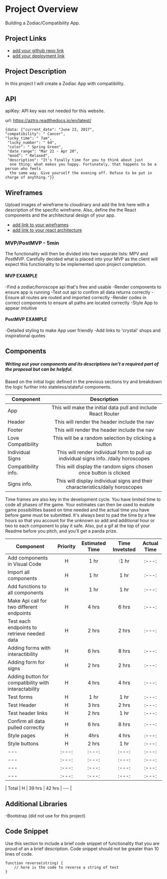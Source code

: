 # Project Overview
Building a Zodiac/Compatibility App.


## Project Links

- [add your github repo link](https://github.com/cphork/Christina-s-App-Project.git)
- [add your deployment link](https://vercel.com/cphork/christina-s-app-project)

## Project Description

In this project I will create a Zodiac App with compatibility.

## API

apiKey:  API key was not needed for this website.

url: https://aztro.readthedocs.io/en/latest/

```
{data: {"current_date": "June 23, 2017", 
"compatibility": " Cancer", 
"lucky_time": " 7am",
 "lucky_number": " 64", 
 "color": " Spring Green", 
 "date_range": "Mar 21 - Apr 20",
 "mood": " Relaxed", 
 "description": "It's finally time for you to think about just
  one thing: what makes you happy. Fortunately, that happens to be a person who feels
  the same way. Give yourself the evening off. Refuse to be put in charge of anything."}}
```


## Wireframes

Upload images of wireframe to cloudinary and add the link here with a description of the specific wireframe. Also, define the the React components and the architectural design of your app.

- [add link to your wireframes](https://res.cloudinary.com/dejg3dz16/image/upload/v1619763472/Project_2_Wireframe_ltmaku.jpg)
- [add link to your react architecture](https://res.cloudinary.com/dejg3dz16/image/upload/c_scale,w_2706/a_270/v1620403669/react_architecture_copy_hgdtb0.jpg)


### MVP/PostMVP - 5min

The functionality will then be divided into two separate lists: MPV and PostMVP.  Carefully decided what is placed into your MVP as the client will expect this functionality to be implemented upon project completion.  

#### MVP EXAMPLE
-Find a zodiac/horoscope api that's free and usable
-Render components to ensure app is running
-Test out api to confirm all data returns correctly
-Ensure all routes are routed and imported correctly
-Render codes in correct components to ensure all paths are located correctly
-Style App to appear intuitive


#### PostMVP EXAMPLE

-Detailed styling to make App user friendly
-Add links to 'crystal' shops and inspirational quotes

## Components
##### Writing out your components and its descriptions isn't a required part of the proposal but can be helpful.

Based on the initial logic defined in the previous sections try and breakdown the logic further into stateless/stateful components. 

| Component | Description | 
| --- | :---: |  
| App | This will make the initial data pull and include React Router| 
| Header | This will render the header include the nav | 
| Footer | This will render the header include the nav | 
| Love Compatibility | This will be a random selection by clicking a button |
| Individual Signs | This will render individual form to pull up individual signs info. /daily horoscopes |
| Compatibility info. | This will display the random signs chosen once button is clicked |
| Signs info. | This will display individual signs and their characteristics/daily horoscopes |


Time frames are also key in the development cycle.  You have limited time to code all phases of the game.  Your estimates can then be used to evalute game possibilities based on time needed and the actual time you have before game must be submitted. It's always best to pad the time by a few hours so that you account for the unknown so add and additional hour or two to each component to play it safe. Also, put a gif at the top of your Readme before you pitch, and you'll get a panda prize.

| Component | Priority | Estimated Time | Time Invetsted | Actual Time |
| --- | :---: |  :---: | :---: | :---: |
| Add components in Visual Code | H |  1 hr | :1 hr | :---: |
| Import all components  | H |  1 hr  | 1 hr | :---: |
| Add functions to all components | H |  1 hr | 1 hr | :---: |
|  Make Api call for two different endpoints | H |  4 hrs | 6 hrs | :---: |
| Test each endpoints to retrieve needed data | H | 2 hrs | 2 hrs | :---: |
| Adding forms with interactibility| H |  6 hrs | 8 hrs | :---: |
| Adding form for signs | H |  2 hrs | 2 hrs| :---: |
| Adding button for compatibility with interactability | H |  4 hrs | 4 hrs | :---: |
| Test forms | H |  1 hr | 1 hr| :---: |
| Test Header | H |  3 hrs | 2 hrs | :---: |
| Test header links | H |  2 hrs | 1 hr| :---: |
| Confirm all data pulled correctly | H |  6 hrs | 8 hrs | :---: |
| Style pages | H |  4hrs | 4 hrs | :---: |
| Style buttons | H |  2 hrs | 1 hr| :---: |
| --- | :---: |  :---: | :---: | :---: |
| --- | :---: |  :---: | :---: | :---: |
| --- | :---: |  :---: | :---: | :---: |
| --- | :---: |  :---: | :---: | :---: |

| Total | H | 39 hrs | 42 hrs | --- |

## Additional Libraries
 -Bootstrap (did not use for this project)

## Code Snippet

Use this section to include a brief code snippet of functionality that you are proud of an a brief description.  Code snippet should not be greater than 10 lines of code. 

<!-- const handleOnClick = () => {
        setRandomImage(shuffleTarot[Math.floor(Math.random() * (shuffleTarot.length))])
        
    }

return (

    <>
    <h1 className='tarot-header' >Today's Tarot</h1>

<div className='random-tarot-btn'>
<button className='tarot-btn' onClick={() => handleOnClick()}>CLICK ME</button>
</div> -->

```
function reverse(string) {
    // here is the code to reverse a string of text
}
```

